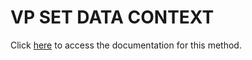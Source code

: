 <!---->
# VP SET DATA CONTEXT

Click [here](https://developer.4d.com/docs/ViewPro/commands/vp-set-data-context) to access the documentation for this method.

